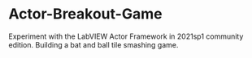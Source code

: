 # Actor-Breakout-Game
Experiment with the LabVIEW Actor Framework in 2021sp1 community edition.  Building a bat and ball tile smashing game.
